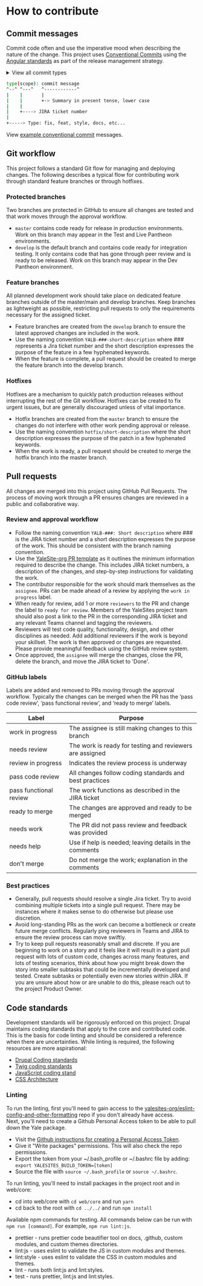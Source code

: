 # How to contribute

## Commit messages

Commit code often and use the imperative mood when describing the nature of the change. This project uses [Conventional Commits](https://www.conventionalcommits.org/) using the [Angular standards](https://github.com/angular/angular/blob/22b96b9/CONTRIBUTING.md#-commit-message-guidelines) as part of the release management strategy.

<details>
  <summary>View all commit types</summary>

| Type            | SemVer | Purpose                                                  |
| --------------- | ------ | -------------------------------------------------------- |
| fix             | patch  | Resolving a bug or issue in existing code                |
| feat            | minor  | Introduces a new feature into the codebase               |
| style           | patch  | Formatting, whitespace, and other non-functional changes |
| chore           | patch  | Changes that do not affect production                    |
| docs            | none   | Adding or editing documentation                          |
| refactor        | patch  | Neither fixes a bug nor adds a feature                   |
| test            | none   | Adds or updates test files                               |
| ci              | patch  | Changes to continuous integration                        |
| build           | patch  | Changes to build files                                   |
| BREAKING CHANGE | major  | Introduces a breaking API change                         |

</details>

```bash
type(scope): commit message
^--^ ^---^   ^------------^
|    |       |
|    |       +-> Summary in present tense, lower case
|    |
|    +----> JIRA ticket number
|
+-----> Type: fix, feat, style, docs, etc...
```

View [example conventional commit](https://www.conventionalcommits.org/en/v1.0.0/#examples) messages.

## Git workflow

This project follows a standard Git flow for managing and deploying changes. The following describes a typical flow for contributing work through standard feature branches or through hotfixes.

### Protected branches

Two branches are protected in GitHub to ensure all changes are tested and that work moves through the approval workflow.

- `master` contains code ready for release in production environments. Work on this branch may appear in the Test and Live Pantheon environments.
- `develop` is the default branch and contains code ready for integration testing. It only contains code that has gone through peer review and is ready to be released. Work on this branch may appear in the Dev Pantheon environment.

### Feature branches

All planned development work should take place on dedicated feature branches outside of the master/main and develop branches. Keep branches as lightweight as possible, restricting pull requests to only the requirements necessary for the assigned ticket.

- Feature branches are created from the `develop` branch to ensure the latest approved changes are included in the work.
- Use the naming convention `YALB-###-short-description` where ### represents a Jira ticket number and the short description expresses the purpose of the feature in a few hyphenated keywords.
- When the feature is complete, a pull request should be created to merge the feature branch into the develop branch.

### Hotfixes

Hotfixes are a mechanism to quickly patch production releases without interrupting the rest of the Git workflow. Hotfixes can be created to fix urgent issues, but are generally discouraged unless of vital importance.

- Hotfix branches are created from the `master` branch to ensure the changes do not interfere with other work pending approval or release.
- Use the naming convention `hotfix/short-description` where the short description expresses the purpose of the patch in a few hyphenated keywords.
- When the work is ready, a pull request should be created to merge the hotfix branch into the master branch.

## Pull requests

All changes are merged into this project using GitHub Pull Requests. The process of moving work through a PR ensures changes are reviewed in a public and collaborative way.

### Review and approval workflow

- Follow the naming convention `YALB-###: Short description` where ### is the JIRA ticket number and a short description expresses the purpose of the work. This should be consistent with the branch naming convention.
- Use the [YaleSite-org PR template](https://github.com/yalesites-org/.github/blob/main/.github/PULL_REQUEST_TEMPLATE.md) as it outlines the minimum information required to describe the change. This includes JIRA ticket numbers, a description of the changes, and step-by-step instructions for validating the work.
- The contributor responsible for the work should mark themselves as the `assignee`. PRs can be made ahead of a review by applying the `work in progress` label.
- When ready for review, add 1 or more `reviewers` to the PR and change the label to `ready for review`. Members of the YaleSites project team should also post a link to the PR in the corresponding JIRA ticket and any relevant Teams channel and tagging the reviewers.
- Reviewers will test code quality, functionality, design, and other disciplines as needed. Add additional reviewers if the work is beyond your skillset. The work is then approved or changes are requested. Please provide meaningful feedback using the GitHub review system.
- Once approved, the `assignee` will merge the changes, close the PR, delete the branch, and move the JIRA ticket to 'Done'.

### GitHub labels

Labels are added and removed to PRs moving through the approval workflow. Typically the changes can be merged when the PR has the ‘pass code review’, ‘pass functional review’, and ‘ready to merge’ labels.

| Label                  | Purpose                                                  |
| ---------------------- | -------------------------------------------------------- |
| work in progress       | The assignee is still making changes to this branch      |
| needs review           | The work is ready for testing and reviewers are assigned |
| review in progress     | Indicates the review process is underway                 |
| pass code review       | All changes follow coding standards and best practices   |
| pass functional review | The work functions as described in the JIRA ticket       |
| ready to merge         | The changes are approved and ready to be merged          |
| needs work             | The PR did not pass review and feedback was provided     |
| needs help             | Use if help is needed; leaving details in the comments   |
| don't merge            | Do not merge the work; explanation in the comments       |

### Best practices

- Generally, pull requests should resolve a single Jira ticket. Try to avoid combining multiple tickets into a single pull request. There may be instances where it makes sense to do otherwise but please use discretion.
- Avoid long-standing PRs as the work can become a bottleneck or create future merge conflicts. Regularly ping reviewers in Teams and JIRA to ensure the review process can move swiftly.
- Try to keep pull requests reasonably small and discrete. If you are beginning to work on a story and it feels like it will result in a giant pull request with lots of custom code, changes across many features, and lots of testing scenarios, think about how you might break down the story into smaller subtasks that could be incrementally developed and tested. Create subtasks or potentially even new stories within JIRA. If you are unsure about how or are unable to do this, please reach out to the project Product Owner.

## Code standards

Development standards will be rigorously enforced on this project. Drupal maintains coding standards that apply to the core and contributed code. This is the basis for code linting and should be considered a reference when there are uncertainties. While linting is required, the following resources are more aspirational:

- [Drupal Coding standards](https://www.drupal.org/docs/develop/standards)
- [Twig coding standards](https://www.drupal.org/docs/develop/coding-standards/twig-coding-standards)
- [JavaScript coding stand](https://www.drupal.org/docs/develop/standards/javascript)
- [CSS Architecture](https://www.drupal.org/docs/develop/standards/css/css-architecture-for-drupal-8)

### Linting

To run the linting, first you'll need to gain access to the [yalesites-org/eslint-config-and-other-formatting](https://github.com/yalesites-org/eslint-config-and-other-formatting) repo if you don't already have access.  
Next, you'll need to create a Github Personal Access token to be able to pull down the Yale package.

- Visit the [Github instructions for creating a Personal Access Token](https://docs.github.com/en/authentication/keeping-your-account-and-data-secure/creating-a-personal-access-token).
- Give it "Write packages" permissions. This will also check the repo permissions.
- Export the token from your ~/.bash_profile or ~/.bashrc file by adding:
  `export YALESITES_BUILD_TOKEN=[token]`
- Source the file with `source ~/.bash_profile` or `source ~/.bashrc`.

To run linting, you'll need to install packages in the project root and in web/core:

- cd into web/core with `cd web/core` and run `yarn`
- cd back to the root with `cd ../../` and run `npm install`

Available npm commands for testing. All commands below can be run with `npm run [command]`. For example, `npm run lint:js`.

- prettier - runs prettier code beautifier tool on docs, .github, custom modules, and custom themes directories.
- lint:js - uses eslint to validate the JS in custom modules and themes.
- lint:style - uses eslint to validate the CSS in custom modules and themes.
- lint - runs both lint:js and lint:styles.
- test - runs prettier, lint:js and lint:styles.
